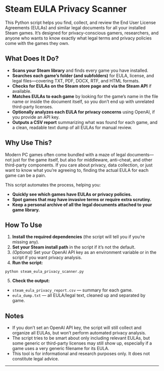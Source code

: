 # Steam EULA Privacy Scanner

This Python script helps you find, collect, and review the End User License Agreements (EULAs) and similar legal documents for all your installed Steam games. It’s designed for privacy-conscious gamers, researchers, and anyone who wants to know exactly what legal terms and privacy policies come with the games they own.

## What Does It Do?

- **Scans your Steam library** and finds every game you have installed.
- **Searches each game’s folder (and subfolders)** for EULA, license, and legal files—covering TXT, PDF, DOCX, RTF, and HTML formats.
- **Checks for EULAs on the Steam store page and via the Steam API** if available.
- **Matches EULAs to each game** by looking for the game’s name in the file name or inside the document itself, so you don’t end up with unrelated third-party licenses.
- **Optionally analyzes each EULA for privacy concerns** using OpenAI, if you provide an API key.
- **Outputs a CSV report** summarizing what was found for each game, and a clean, readable text dump of all EULAs for manual review.

## Why Use This?

Modern PC games often come bundled with a maze of legal documents—not just for the game itself, but also for middleware, anti-cheat, and other third-party components. If you care about privacy, data collection, or just want to know what you’re agreeing to, finding the actual EULA for each game can be a pain.

This script automates the process, helping you:

- **Quickly see which games have EULAs or privacy policies.**
- **Spot games that may have invasive terms or require extra scrutiny.**
- **Keep a personal archive of all the legal documents attached to your game library.**

## How To Use

1. **Install the required dependencies** (the script will tell you if you’re missing any).
2. **Set your Steam install path** in the script if it’s not the default.
3. *(Optional)* Set your OpenAI API key as an environment variable or in the script if you want privacy analysis.
4. **Run the script:**  
```
python steam_eula_privacy_scanner.py
```
5. **Check the output:**
- `steam_eula_privacy_report.csv` — summary for each game.
- `eula_dump.txt` — all EULA/legal text, cleaned up and separated by game.

## Notes

- If you don’t set an OpenAI API key, the script will still collect and organize all EULAs, but won’t perform automated privacy analysis.
- The script tries to be smart about only including relevant EULAs, but some generic or third-party licenses may still show up, especially if a game uses a very generic filename for its EULA.
- This tool is for informational and research purposes only. It does not constitute legal advice.

---
